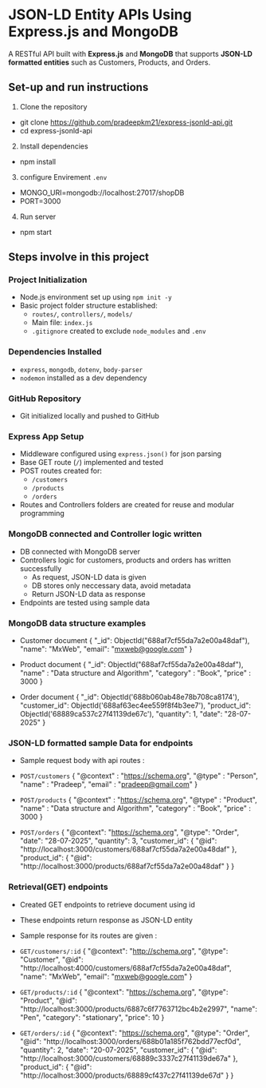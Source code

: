 # JSON-LD Entity APIs Using Express.js and MongoDB

A RESTful API built with **Express.js** and **MongoDB** that supports **JSON-LD formatted entities** such as Customers, Products, and Orders.


## Set-up and run instructions
1. Clone the repository
- git clone https://github.com/pradeepkm21/express-jsonld-api.git
- cd express-jsonld-api

2. Install dependencies
- npm install

3. configure Envirement `.env`
- MONGO_URI=mongodb://localhost:27017/shopDB
- PORT=3000

4. Run server
- npm start


## Steps involve in this project

### Project Initialization
- Node.js environment set up using `npm init -y`
- Basic project folder structure established:
  - `routes/`, `controllers/`, `models/`
  - Main file: `index.js`
  - `.gitignore` created to exclude `node_modules` and `.env`

### Dependencies Installed
- `express`, `mongodb`, `dotenv`, `body-parser`
- `nodemon` installed as a dev dependency

### GitHub Repository
- Git initialized locally and pushed to GitHub

### Express App Setup
- Middleware configured using `express.json()` for json parsing
- Base GET route (`/`) implemented and tested
- POST routes created for:
  - `/customers`
  - `/products`
  - `/orders`
- Routes and Controllers folders are created for reuse and modular programming


### MongoDB connected and Controller logic written
- DB connected with MongoDB server
- Controllers logic for customers, products and orders has written successfully
  - As request, JSON-LD data is given 
  - DB stores only neccessary data, avoid metadata
  - Return JSON-LD data as response
- Endpoints are tested using sample data


### MongoDB data structure examples
- Customer document
{
  "_id": ObjectId("688af7cf55da7a2e00a48daf"),
  "name": "MxWeb",
  "email": "mxweb@google.com"
}

- Product document
{
  "_id": ObjectId("688af7cf55da7a2e00a48daf"),
  "name" : "Data structure and Algorithm",
  "category" : "Book",
  "price" : 3000
}

- Order document
{
  "_id": ObjectId('688b060ab48e78b708ca8174'),
  "customer_id": ObjectId('688af63ec4ee559f8f4b3ee7'),
  "product_id": ObjectId('68889ca537c27f41139de67c'),
  "quantity": 1,
  "date": "28-07-2025"
}


### JSON-LD formatted sample Data for endpoints
- Sample request body with api routes : 

- `POST/customers`
{ 
  "@context" : "https://schema.org",
  "@type" : "Person",
  "name" : "Pradeep", 
  "email" : "pradeep@gmail.com"
}

- `POST/products`
{ 
  "@context" : "https://schema.org",
  "@type" : "Product",
  "name" : "Data structure and Algorithm",
  "category" : "Book",
  "price" : 3000
}

- `POST/orders`
{
    "@context": "https://schema.org",
    "@type": "Order",
    "date": "28-07-2025",
    "quantity": 3,
    "customer_id": {
      "@id": "http://localhost:3000/customers/688af7cf55da7a2e00a48daf"
    },
    "product_id": {
      "@id": "http://localhost:3000/products/688af7cf55da7a2e00a48daf"
    }
}


### Retrieval(GET) endpoints
- Created GET endpoints to retrieve document using id
- These endpoints return response as JSON-LD entity

- Sample response for its routes are given :

- `GET/customers/:id` 
{
  "@context": "http://schema.org",
  "@type": "Customer",
  "@id": "http://localhost:4000/customers/688af7cf55da7a2e00a48daf",
  "name": "MxWeb",
  "email": "mxweb@google.com"
}

- `GET/products/:id`
{
  "@context": "https://schema.org",
  "@type": "Product",
  "@id": "http://localhost:3000/products/6887c6f7763712bc4b2e2997",
  "name": "Pen",
  "category": "stationary",
  "price": 10
}

- `GET/orders/:id`
{
  "@context": "https://schema.org",
  "@type": "Order",
  "@id": "http://localhost:3000/orders/688b01a185f762bdd77ecf0d",
  "quantity": 2,
  "date": "20-07-2025",
  "customer_id": {
    "@id": "http://localhost:3000/customers/68889c3337c27f41139de67a"
  },
  "product_id": {
    "@id": "http://localhost:3000/products/68889cf437c27f41139de67d"
  }
}




